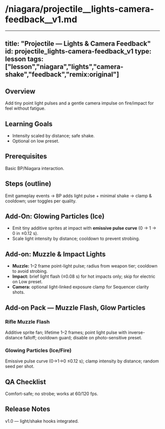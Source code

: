 # /niagara/projectile__lights-camera-feedback__v1.md
---
title: "Projectile — Lights & Camera Feedback"
id: projectile_lights-camera-feedback_v1
type: lesson
tags: ["lesson","niagara","lights","camera-shake","feedback","remix:original"]
---
## Overview
Add tiny point light pulses and a gentle camera impulse on fire/impact for feel without fatigue.
## Learning Goals
- Intensity scaled by distance; safe shake.
- Optional on low preset.
## Prerequisites
Basic BP/Niagara interaction.
## Steps (outline)
Emit gameplay events → BP adds light pulse + minimal shake → clamp & cooldown; user toggles per quality.
## Add-On: Glowing Particles (Ice)
- Emit tiny additive sprites at impact with **emissive pulse curve** (0 → 1 → 0 in ≤0.12 s).
- Scale light intensity by distance; cooldown to prevent strobing.
## Add-on: Muzzle & Impact Lights
- **Muzzle:** 1–2 frame point-light pulse; radius from weapon tier; cooldown to avoid strobing.
- **Impact:** brief light flash (≤0.08 s) for hot impacts only; skip for electric on Low preset.
- **Camera:** optional light-linked exposure clamp for Sequencer clarity shots.
## Add-on Pack — Muzzle Flash, Glow Particles

### Rifle Muzzle Flash
Additive sprite fan; lifetime 1–2 frames; point light pulse with inverse-distance falloff; cooldown guard; disable on photo-sensitive preset.
### Glowing Particles (Ice/Fire)
Emissive pulse curve (0→1→0 ≤0.12 s); clamp intensity by distance; random seed per shot.


## QA Checklist
Comfort-safe; no strobe; works at 60/120 fps.
## Release Notes
v1.0 — light/shake hooks integrated.
